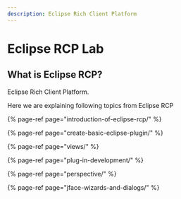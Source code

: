 ```yaml
---
description: Eclipse Rich Client Platform
---
```


# Eclipse RCP Lab

## What is Eclipse RCP?

Eclipse Rich Client Platform.

Here we are explaining following topics from Eclipse RCP

{% page-ref page="introduction-of-eclipse-rcp/" %}

{% page-ref page="create-basic-eclipse-plugin/" %}

{% page-ref page="views/" %}

{% page-ref page="plug-in-development/" %}

{% page-ref page="perspective/" %}

{% page-ref page="jface-wizards-and-dialogs/" %}

